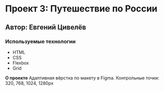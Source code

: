 # Проект 3: Путешествие по России

## Автор: Евгений Цивелёв
### Используемые технологии
* HTML
* CSS
* Flexbox
* Grid

**О проекте**
Адаптивная вёрстка по макету в Figma.
Контрольные точки: 320, 768, 1024, 1280px
